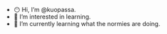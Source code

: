 - 😶 Hi, I’m @kuopassa.
- 👀 I’m interested in learning.
- 🌱 I’m currently learning what the normies are doing.

<!---
kuopassa/kuopassa is a ✨ special ✨ repository because its `README.md` (this file) appears on your GitHub profile.
You can click the Preview link to take a look at your changes.
--->
